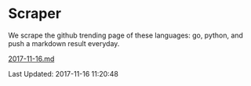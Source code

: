 # Scraper

We scrape the github trending page of these languages: go, python, and push a markdown result everyday.

[2017-11-16.md](https://github.com/borays/Scraper/blob/master/2017-11-16.md)

Last Updated: 2017-11-16 11:20:48